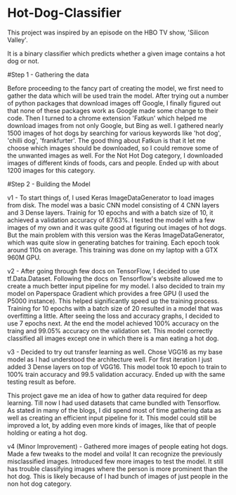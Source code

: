# Hot-Dog-Classifier
This project was inspired by an episode on the HBO TV show, 'Silicon Valley'.

It is a binary classifier which predicts whether a given image contains a hot dog or not.

#Step 1 - Gathering the data

Before proceeding to the fancy part of creating the model, we first need to gather the data which will be used train the model.
After trying out a number of python packages that download images off Google, I finally figured out that none of these packages work as Google made some change to their code. Then I turned to a chrome extension 'Fatkun' which helped me download images from not only Google, but Bing as well. I gathered nearly 1500 images of hot dogs by searching for various keywords like 'hot dog', 'chilli dog', 'frankfurter'. The good thing about Fatkun is that it let me choose which images should be downloaded, so I could remove some of the unwanted images as well.
For the Not Hot Dog category, I downloaded images of different kinds of foods, cars and people. Ended up with about 1200 images for this category.

#Step 2 - Building the Model

v1 - To start things of, I used Keras ImageDataGenerator to load images from disk. The model was a basic CNN model consisting of 4 CNN layers and 3 Dense layers. Trainig for 10 epochs and with a batch size of 10, it achieved a validation accuracy of 87.63%. I tested the model with a few images of my own and it was quite good at figuring out images of hot dogs. But the main problem with this version was the Keras ImageDataGenerator, which was quite slow in generating batches for training. Each epoch took around 110s on average. This training was done on my laptop with a GTX 960M GPU.

v2 - After going through few docs on TensorFlow, I decided to use tf.Data.Dataset. Following the docs on Tensorflow's website allowed me to create a much better input pipeline for my model. I also decided to train my model on Paperspace Gradient which provides a free GPU (I used the P5000 instance). This helped significantly speed up the training process. Training for 10 epochs with a batch size of 20 resulted in a model that was overfitting a little. After seeing the loss and accuracy graphs, I decided to use 7 epochs next. At the end the model achieved 100% accuracy on the traing and 99.05% accuracy on the validation set. This model correctly classified all images except one in which there is a man eating a hot dog.

v3 - Decided to try out transfer learning as well. Chose VGG16 as my base model as I had understood the architecture well.
For first iteration I just added 3 Dense layers on top of VGG16. This model took 10 epoch to train to 100% train accuracy and 99.5 validation accuracy. Ended up with the same testing result as before.

This project gave me an idea of how to gather data required for deep learning. Till now I had used datasets that came bundled with Tensorflow. As stated in many of the blogs, I did spend most of time gathering data as well as creating an efficient input pipeline for it. This model could still be improved a lot, by adding even more kinds of images, like that of people holding or eating a hot dog.

v4 (Minor Improvement) - Gathered more images of people eating hot dogs. Made a few tweaks to the model and voila! It can recognize the previously misclassified images. Introduced few more images to test the model. It still has trouble classifying images where the person is more prominent than the hot dog. This is likely because of I had bunch of images of just people in the non hot dog category.
